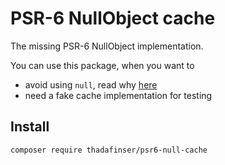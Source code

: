 
# PSR-6 NullObject cache

The missing PSR-6 NullObject implementation.

You can use this package, when you want to
 - avoid using `null`, read why [here](http://designpatternsphp.readthedocs.org/en/latest/Behavioral/NullObject/README.html)
 - need a fake cache implementation for testing
 
## Install

```
composer require thadafinser/psr6-null-cache
```
